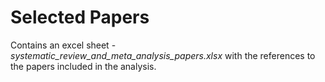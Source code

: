 # Selected Papers

Contains an excel sheet - _systematic_review_and_meta_analysis_papers.xlsx_ with the references to the papers included in the analysis. 
